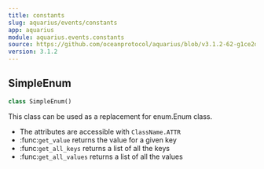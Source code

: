 ```yaml
---
title: constants
slug: aquarius/events/constants
app: aquarius
module: aquarius.events.constants
source: https://github.com/oceanprotocol/aquarius/blob/v3.1.2-62-g1ce2da0/aquarius/events/constants.py
version: 3.1.2
---
```

## SimpleEnum

```python
class SimpleEnum()
```

This class can be used as a replacement for enum.Enum class.
- The attributes are accessible with `ClassName.ATTR`
- :func:`get_value` returns the value for a given key
- :func:`get_all_keys` returns a list of all the keys
- :func:`get_all_values` returns a list of all the values

